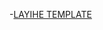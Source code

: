 -[LAYIHE TEMPLATE](https://www.templatemonsterpreview.com/demo/105208.html?_gl=1*8xrhj3*_ga*MTQ2OTgwNTU1Mi4xNjA2MzQxNDQ1*_ga_FTPYEGT5LY*MTYxMDEzMjEyMy45LjEuMTYxMDEzMjY0Ny4yMA..&_ga=2.180392935.1551967724.1610132124-1469805552.1606341445)
